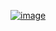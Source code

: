 [![image](https://raw.githubusercontent.com/megait004/vintech-company/main/.github/db_preview.svg)](https://www.facebook.com/giapzech/)